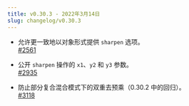 ```yaml
---
title: v0.30.3 - 2022年3月14日
slug: changelog/v0.30.3
---
```


* 允许更一致地以对象形式提供 `sharpen` 选项。  
  [#2561](https://github.com/lovell/sharp/issues/2561)

* 公开 `sharpen` 操作的 `x1`、`y2` 和 `y3` 参数。  
  [#2935](https://github.com/lovell/sharp/issues/2935)

* 防止部分复合混合模式下的双重去预乘（0.30.2 中的回归）。  
  [#3118](https://github.com/lovell/sharp/issues/3118)